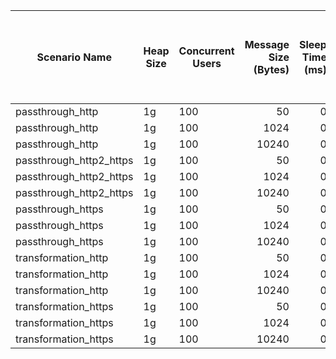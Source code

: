 |Scenario Name|Heap Size|Concurrent Users|Message Size (Bytes)|Sleep Time (ms)|# Samples|Error Count|Error %|Average (ms)|Standard Deviation (ms)|Min (ms)|Max (ms)|75th Percentile (ms)|90th Percentile (ms)|95th Percentile (ms)|98th Percentile (ms)|99th Percentile (ms)|99.9th Percentile (ms)|Throughput (Requests/sec)|Received (KB/sec)|Sent (KB/sec)|Ballerina GC Throughput (%)|Ballerina Footprint (M)|Ballerina Average of Footprint After Full GC (M)|Ballerina Standard Deviation of Footprint After Full GC (M)|Ballerina Load Average - Last 1 minute|Ballerina Load Average - Last 5 minutes|Ballerina Load Average - Last 15 minutes|
|---|---|---|---:|---:|---:|---:|---:|---:|---:|---:|---:|---:|---:|---:|---:|---:|---:|---:|---:|---:|---:|---:|---:|---:|---:|---:|---:|
|passthrough_http|1g|100|50|0|2622961|0|0|4.54|6.7|0|298|4|6|10|24|39|74|21843.81|3946.39|4948.99|99.14|1022.5|||6.57|3.12|1.25|
|passthrough_http|1g|100|1024|0|2458129|0|0|4.84|6.23|0|230|5|7|11|22|37|72|20471.27|23210.11|24149.7|99.19|1022.5|||7.90|5.02|2.38|
|passthrough_http|1g|100|10240|0|2016994|0|0|5.89|7.57|0|258|6|11|17|29|41|77|16796.25|170636.11|170996.94|99.33|1022.5|||9.66|6.67|3.56|
|passthrough_http2_https|1g|100|50|0|2220558|0|0|5.2|7.33|0|169|5|9|16|31|43|73|18541.11|2136.57|0|99.12|1022.5|26.155|0|7.72|10.54|9.76|
|passthrough_http2_https|1g|100|1024|0|2128098|0|0|5.32|7.4|0|232|5|9|17|31|43|74|17772.95|2082.77|0|99.19|1022.5|26.156|0|8.73|9.77|9.58|
|passthrough_http2_https|1g|100|10240|0|1002265|0|0|2.56|4.25|1|232|2|3|6|10|13|55|8367.27|988.71|0|99.58|1023|26.149|0|6.03|7.68|8.76|
|passthrough_https|1g|100|50|0|2535715|0|0|4.69|15.28|0|13789|5|9|13|23|36|76|21117.58|3815.19|4784.45|99.11|1023|16.633|0|10.37|7.80|4.63|
|passthrough_https|1g|100|1024|0|2065132|0|0|5.76|5.14|0|226|8|12|16|20|24|41|17200.26|19501.47|20290.93|99.24|1023|16.584|0|8.67|7.39|5.10|
|passthrough_https|1g|100|10240|0|910358|0|0|13.11|6.9|0|65|17|22|26|30|34|44|7581.7|77023.9|77186.79|99.45|1022.5|16.619|0|8.19|7.06|5.41|
|transformation_http|1g|100|50|0|1664480|0|0|7.17|8.83|0|301|7|13|18|31|50|97|13862.46|2883.5|3113.64|98.38|1022.5|24.896|0|6.20|6.27|5.42|
|transformation_http|1g|100|1024|0|1174030|0|0|10.18|10.44|0|228|11|19|26|40|60|107|9779.92|18518.81|11518.14|98.51|1022|24.894|0|7.91|6.69|5.71|
|transformation_http|1g|100|10240|0|274744|0|0|43.6|40.84|2|467|57|99|128|165|192|275|2288.52|40852.17|23294.21|97.89|1017|25.15|0|28.84|16.34|9.56|
|transformation_https|1g|100|50|0|1520957|0|0|7.85|8.52|0|319|8|13|19|32|47|93|12668.94|2635.24|2845.56|98.48|1022.5|24.81|0|7.65|10.81|8.75|
|transformation_https|1g|100|1024|0|1034215|0|0|11.56|10.24|1|238|13|21|30|44|56|99|8605.91|16295.76|10135.47|98.59|1022|24.486|0|8.02|8.95|8.38|
|transformation_https|1g|100|10240|0|233485|0|0|51.32|33.76|2|464|64|95|119|151|173|244|1944.48|34710.3|19792.27|97.83|1016.5|24.642|0|15.83|13.35|10.24|

